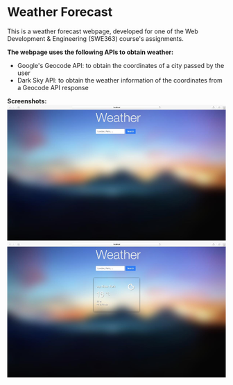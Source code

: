 <h1>Weather Forecast</h1>


<p>This is a weather forecast webpage, developed for one of the Web Development & Engineering (SWE363) course's assignments.</p>

<b>The webpage uses the following APIs to obtain weather:</b>
<ul>
    <li>Google's Geocode API: to obtain the coordinates of a city passed by the user</li>
    <li>Dark Sky API: to obtain the weather information of the coordinates from a Geocode API response</li>
</ul>

<b>Screenshots:</b>
<img src="images/screenshot1.png" alt="webpage home screen">
<img src="images/screenshot2.png" alt="weather of New York">